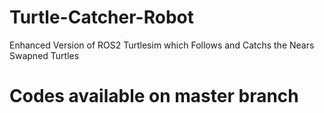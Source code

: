 # Turtle-Catcher-Robot
Enhanced Version of ROS2 Turtlesim which Follows and Catchs the Nears Swapned Turtles

#  Codes available on master branch
